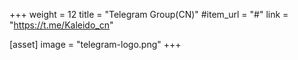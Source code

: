 +++
weight = 12
title = "Telegram Group(CN)"
#item_url = "#"
link = "https://t.me/Kaleido_cn"

[asset]
  image = "telegram-logo.png"
+++


